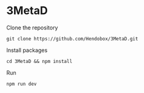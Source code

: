 # 3MetaD

Clone the repository

```
git clone https://github.com/Hendobox/3MetaD.git
```

Install packages

```
cd 3MetaD && npm install
```

Run

```
npm run dev
```
